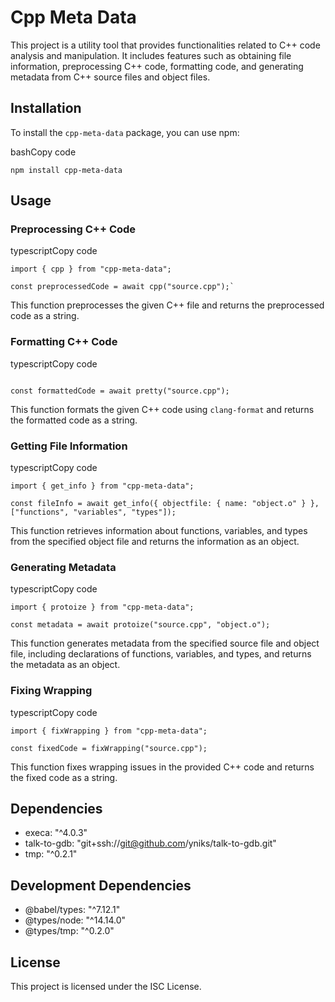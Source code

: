 # Cpp Meta Data

This project is a utility tool that provides functionalities related to C++ code analysis and manipulation. It includes features such as obtaining file information, preprocessing C++ code, formatting code, and generating metadata from C++ source files and object files.

## Installation

To install the `cpp-meta-data` package, you can use npm:

bashCopy code

`npm install cpp-meta-data` 

## Usage

### Preprocessing C++ Code

typescriptCopy code

```
import { cpp } from "cpp-meta-data";

const preprocessedCode = await cpp("source.cpp");` 

```
This function preprocesses the given C++ file and returns the preprocessed code as a string.

### Formatting C++ Code

typescriptCopy code

```import { pretty } from "cpp-meta-data";

const formattedCode = await pretty("source.cpp");
```
This function formats the given C++ code using `clang-format` and returns the formatted code as a string.

### Getting File Information

typescriptCopy code

```
import { get_info } from "cpp-meta-data";

const fileInfo = await get_info({ objectfile: { name: "object.o" } }, ["functions", "variables", "types"]);
```
This function retrieves information about functions, variables, and types from the specified object file and returns the information as an object.

### Generating Metadata

typescriptCopy code

```
import { protoize } from "cpp-meta-data";

const metadata = await protoize("source.cpp", "object.o");
``` 

This function generates metadata from the specified source file and object file, including declarations of functions, variables, and types, and returns the metadata as an object.

### Fixing Wrapping

typescriptCopy code

```
import { fixWrapping } from "cpp-meta-data";

const fixedCode = fixWrapping("source.cpp");
```

This function fixes wrapping issues in the provided C++ code and returns the fixed code as a string.

## Dependencies

- execa: "^4.0.3"
- talk-to-gdb: "git+ssh://git@github.com/yniks/talk-to-gdb.git"
- tmp: "^0.2.1"

## Development Dependencies

- @babel/types: "^7.12.1"
- @types/node: "^14.14.0"
- @types/tmp: "^0.2.0"

## License

This project is licensed under the ISC License.